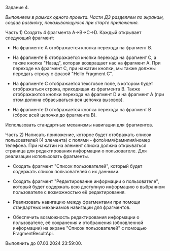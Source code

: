 Задание 4.

*Выполняем в рамках одного проекта. Части ДЗ разделяем по экранам, создав развилку, показывающуюся при старте приложения.*


  Часть 1) Создать 4 фрагмента A->B->C->D. Каждый открывает следующий фрагмент:

 - На фрагменте А отображается кнопка перехода на фрагмент B.

 - На фрагменте B отображается кнопки перехода на фрагмент C, а также кнопка "Назад", которая возвращает нас на фрагмент А. При переходе на фрагмент C, при нажатии кнопки, мы также должны передать строку с фразой "Hello Fragment C".

 - На фрагменте C отображается текстовое поле, в котором будет отображаться строка, приходящая из фрагмента B. Также отображаются кнопки перехода на фрагмент D и на фрагмент А (при этом должна сбрасываться вся цепочка вызовов).

 - На фрагменте D отображается кнопка перехода на фрагмент B (сброс всей цепочки до фрагмента B).
   
Использовать стандартные механизмы навигации для фрагментов.


  Часть 2) Написать приложение, которое будет отображать список пользователей (4 элемента) с полями - фото/имя/фамилия/номер телефона. При нажатии на элемент списка должна открываться страница для редактирования информации о пользователе. Для реализации использовать фрагменты.

 - Создать фрагмент "Список пользователей", который будет содержать список пользователей с их данными.
   
 - Создать фрагмент "Редактирование информации о пользователе", который будет содержать всю доступную информацию о выбранном пользователе с возможностью её редактирования.
   
 - Реализовать навигацию между фрагментами при помощи стандартных механизмов навигации для фрагментов.
   
 - Обеспечить возможность редактирования информации о пользователе, её сохранения и отображения (обновленной информации) на экране "Список пользователей" с помощью FragmentResultApi.

Выполнить до 07.03.2024 23:59:00.
